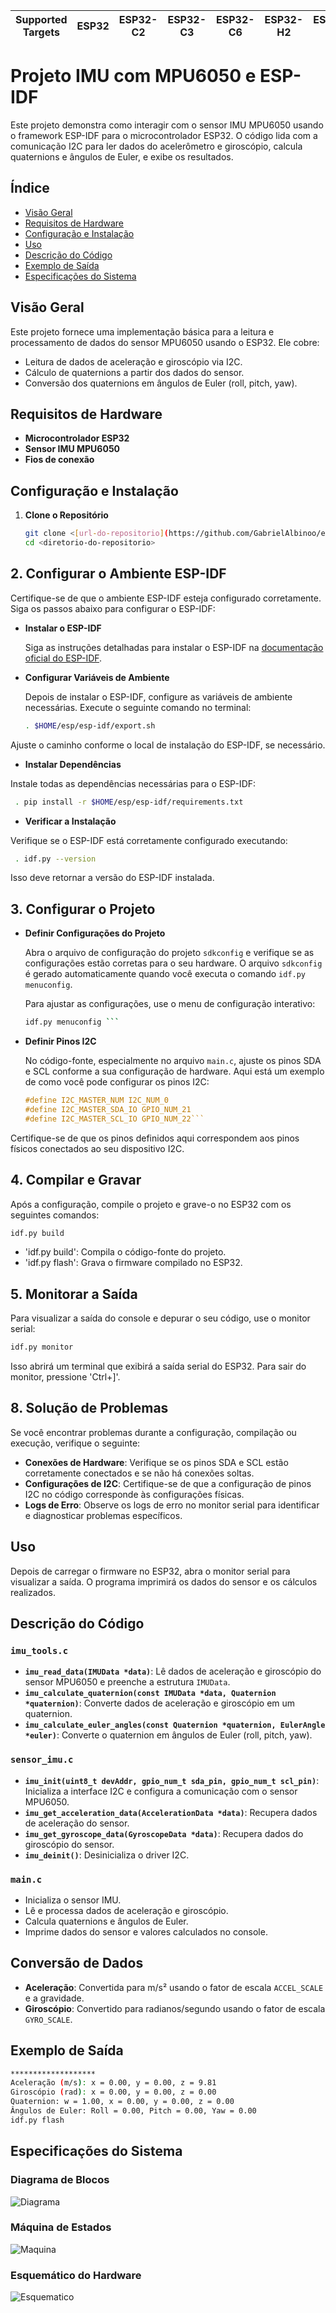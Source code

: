 | Supported Targets | ESP32 | ESP32-C2 | ESP32-C3 | ESP32-C6 | ESP32-H2 | ESP32-P4 | ESP32-S2 | ESP32-S3 |
| ----------------- | ----- | -------- | -------- | -------- | -------- | -------- | -------- | -------- |

# Projeto IMU com MPU6050 e ESP-IDF

Este projeto demonstra como interagir com o sensor IMU MPU6050 usando o framework ESP-IDF para o microcontrolador ESP32. O código lida com a comunicação I2C para ler dados do acelerômetro e giroscópio, calcula quaternions e ângulos de Euler, e exibe os resultados.



## Índice

- [Visão Geral](#visão-geral)
- [Requisitos de Hardware](#requisitos-de-hardware)
- [Configuração e Instalação](#configuração-e-instalação)
- [Uso](#uso)
- [Descrição do Código](#descrição-do-código)
- [Exemplo de Saída](#exemplo-de-saída)
- [Especificações do Sistema](#especificações-do-sistema)

## Visão Geral

Este projeto fornece uma implementação básica para a leitura e processamento de dados do sensor MPU6050 usando o ESP32. Ele cobre:

- Leitura de dados de aceleração e giroscópio via I2C.
- Cálculo de quaternions a partir dos dados do sensor.
- Conversão dos quaternions em ângulos de Euler (roll, pitch, yaw).

## Requisitos de Hardware

- **Microcontrolador ESP32**
- **Sensor IMU MPU6050**
- **Fios de conexão**

## Configuração e Instalação

1. **Clone o Repositório**

   ```bash
   git clone <[url-do-repositorio](https://github.com/GabrielAlbinoo/embarcados.git)>
   cd <diretorio-do-repositorio>
   ```
   
## 2. Configurar o Ambiente ESP-IDF

Certifique-se de que o ambiente ESP-IDF esteja configurado corretamente. Siga os passos abaixo para configurar o ESP-IDF:

- **Instalar o ESP-IDF**

  Siga as instruções detalhadas para instalar o ESP-IDF na [documentação oficial do ESP-IDF](https://docs.espressif.com/projects/esp-idf/en/latest/esp32/get-started/).

- **Configurar Variáveis de Ambiente**
  
  Depois de instalar o ESP-IDF, configure as variáveis de ambiente necessárias. Execute o seguinte comando no terminal:

  ```bash
  . $HOME/esp/esp-idf/export.sh
  ```
Ajuste o caminho conforme o local de instalação do ESP-IDF, se necessário.
- **Instalar Dependências**

Instale todas as dependências necessárias para o ESP-IDF:

 ```bash
  . pip install -r $HOME/esp/esp-idf/requirements.txt
```

- **Verificar a Instalação**

Verifique se o ESP-IDF está corretamente configurado executando:

 ```bash
  . idf.py --version
```

Isso deve retornar a versão do ESP-IDF instalada.

## 3. Configurar o Projeto

- **Definir Configurações do Projeto**

  Abra o arquivo de configuração do projeto `sdkconfig` e verifique se as configurações estão corretas para o seu hardware. O arquivo `sdkconfig` é gerado automaticamente quando você executa o comando `idf.py menuconfig`.

  Para ajustar as configurações, use o menu de configuração interativo:

  ```bash
  idf.py menuconfig ```

- **Definir Pinos I2C**

  No código-fonte, especialmente no arquivo `main.c`, ajuste os pinos SDA e SCL conforme a sua configuração de hardware. Aqui está um exemplo de como você pode configurar os pinos I2C:

  ```c
  #define I2C_MASTER_NUM I2C_NUM_0
  #define I2C_MASTER_SDA_IO GPIO_NUM_21
  #define I2C_MASTER_SCL_IO GPIO_NUM_22```
  
Certifique-se de que os pinos definidos aqui correspondem aos pinos físicos conectados ao seu dispositivo I2C.

## 4. Compilar e Gravar

Após a configuração, compile o projeto e grave-o no ESP32 com os seguintes comandos:

```bash
idf.py build
```
- 'idf.py build': Compila o código-fonte do projeto.
- 'idf.py flash': Grava o firmware compilado no ESP32.

## 5. Monitorar a Saída

Para visualizar a saída do console e depurar o seu código, use o monitor serial:

```bash
idf.py monitor
```
Isso abrirá um terminal que exibirá a saída serial do ESP32. Para sair do monitor, pressione 'Ctrl+]'.

## 8. Solução de Problemas

Se você encontrar problemas durante a configuração, compilação ou execução, verifique o seguinte:

- **Conexões de Hardware**: Verifique se os pinos SDA e SCL estão corretamente conectados e se não há conexões soltas.
- **Configurações de I2C**: Certifique-se de que a configuração de pinos I2C no código corresponde às configurações físicas.
- **Logs de Erro**: Observe os logs de erro no monitor serial para identificar e diagnosticar problemas específicos.

## Uso

Depois de carregar o firmware no ESP32, abra o monitor serial para visualizar a saída. O programa imprimirá os dados do sensor e os cálculos realizados.

## Descrição do Código

### `imu_tools.c`

- **`imu_read_data(IMUData *data)`**: Lê dados de aceleração e giroscópio do sensor MPU6050 e preenche a estrutura `IMUData`.
- **`imu_calculate_quaternion(const IMUData *data, Quaternion *quaternion)`**: Converte dados de aceleração e giroscópio em um quaternion.
- **`imu_calculate_euler_angles(const Quaternion *quaternion, EulerAngle *euler)`**: Converte o quaternion em ângulos de Euler (roll, pitch, yaw).

### `sensor_imu.c`

- **`imu_init(uint8_t devAddr, gpio_num_t sda_pin, gpio_num_t scl_pin)`**: Inicializa a interface I2C e configura a comunicação com o sensor MPU6050.
- **`imu_get_acceleration_data(AccelerationData *data)`**: Recupera dados de aceleração do sensor.
- **`imu_get_gyroscope_data(GyroscopeData *data)`**: Recupera dados do giroscópio do sensor.
- **`imu_deinit()`**: Desinicializa o driver I2C.

### `main.c`

- Inicializa o sensor IMU.
- Lê e processa dados de aceleração e giroscópio.
- Calcula quaternions e ângulos de Euler.
- Imprime dados do sensor e valores calculados no console.

## Conversão de Dados

- **Aceleração**: Convertida para m/s² usando o fator de escala `ACCEL_SCALE` e a gravidade.
- **Giroscópio**: Convertido para radianos/segundo usando o fator de escala `GYRO_SCALE`.

## Exemplo de Saída

```bash
*******************
Aceleração (m/s): x = 0.00, y = 0.00, z = 9.81
Giroscópio (rad): x = 0.00, y = 0.00, z = 0.00
Quaternion: w = 1.00, x = 0.00, y = 0.00, z = 0.00
Ângulos de Euler: Roll = 0.00, Pitch = 0.00, Yaw = 0.00
idf.py flash 
```

## Especificações do Sistema

### Diagrama de Blocos
![Diagrama](docs/diag_bloco.png)

### Máquina de Estados
![Maquina](docs/maquina-estados.jpeg)

### Esquemático do Hardware
![Esquematico](docs/esquematico.png)